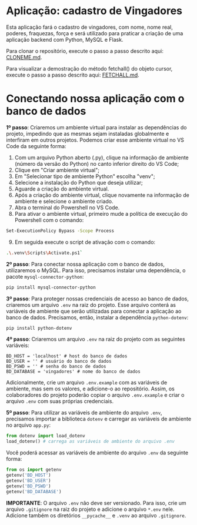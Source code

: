 # Aplicação: cadastro de Vingadores

Esta aplicação fará o cadastro de vingadores, com nome, nome real, poderes, fraquezas, força e será utilizado para praticar a criação de uma aplicação backend com Python, MySQL e Flask. 

Para clonar o repositório, execute o passo a passo descrito aqui: [CLONEME.md](docs/CLONEME.md).

Para visualizar a demostração do método fetchall() do objeto cursor, execute o passo a passo descrito aqui: [FETCHALL.md](docs/FETCHALL.md).

# Conectando nossa aplicação com o banco de dados

**1º passo**: Criaremos um ambiente virtual para instalar as dependências do projeto, impedindo que as mesmas sejam instaladas globalmente e interfiram em outros projetos. Podemos criar esse ambiente virtual no VS Code da seguinte forma:

1. Com um arquivo Python aberto (.py), clique na informação de ambiente (número da versão do Python) no canto inferior direito do VS Code;
2. Clique em "Criar ambiente virtual";
3. Em "Selecionar tipo de ambiente Python" escolha "venv";
4. Selecione a instalação do Python que deseja utilizar;
5. Aguarde a criação do ambiente virtual.
6. Após a criação do ambiente virtual, clique novamente na informação de ambiente e selecione o ambiente criado.
7. Abra o terminal do Powershell no VS Code. 
8. Para ativar o ambiente virtual, primeiro mude a política de execução do Powershell com o comando: 
```bash
Set-ExecutionPolicy Bypass -Scope Process
```
9. Em seguida execute o script de ativação com o comando:
```bash
.\.venv\Scripts\Activate.ps1`
```

**2º passo**: Para conectar nossa aplicação com o banco de dados, utilizaremos o MySQL. Para isso, precisamos instalar uma dependência, o pacote `mysql-connector-python`:

```bash
pip install mysql-connector-python
```

**3º passo**: Para proteger nossas credenciais de acesso ao banco de dados, criaremos um arquivo `.env` na raiz do projeto. Esse arquivo conterá as variáveis de ambiente que serão utilizadas para conectar a aplicação ao banco de dados. Precisamos, então, instalar a dependência `python-dotenv`:

```bash
pip install python-dotenv
```

**4º passo**: Criaremos um arquivo `.env` na raiz do projeto com as seguintes variáveis:

```env
BD_HOST = 'localhost' # host do banco de dados
BD_USER = '' # usuário do banco de dados
BD_PSWD = '' # senha do banco de dados
BD_DATABASE = 'vingadores' # nome do banco de dados
```

Adicionalmente, crie um arquivo `.env.example` com as variáveis de ambiente, mas sem os valores, e adicione-o ao repositório. Assim, os colaboradores do projeto poderão copiar o arquivo `.env.example` e criar o arquivo `.env` com suas próprias credenciais. 

**5º passo**: Para utilizar as variáveis de ambiente do arquivo `.env`, precisamos importar a biblioteca `dotenv` e carregar as variáveis de ambiente no arquivo `app.py`:

```python
from dotenv import load_dotenv
load_dotenv() # carrega as variáveis de ambiente do arquivo .env
```

Você poderá acessar as variáveis de ambiente do arquivo `.env` da seguinte forma:

```python
from os import getenv
getenv('BD_HOST')
getenv('BD_USER')
getenv('BD_PSWD')
getenv('BD_DATABASE')
```

**IMPORTANTE**: O arquivo `.env` não deve ser versionado. Para isso, crie um arquivo `.gitignore` na raiz do projeto e adicione o arquivo `*.env` nele. Adicione também os diretórios `__pycache__` e `.venv` ao arquivo `.gitignore`.
